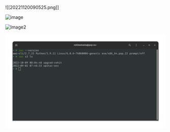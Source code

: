 ![[20221120090525.png]]


![image](1120090734.png)

![Image2](Attachments/20221120090525.png)


![Image5](https://raw.githubusercontent.com/rohit-mohanta/final-project/main/Attachments/aws-cli-version.png)




